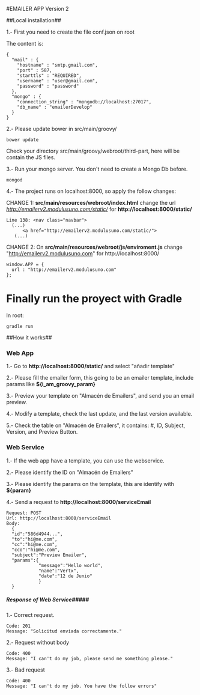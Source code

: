 
#EMAILER APP Version 2

##Local installation##

1.- First you need to create the file conf.json on root

The content is:
```
{
  "mail" : {
    "hostname" : "smtp.gmail.com",
    "port" : 587,
    "starttls" : "REQUIRED",
    "username" : "user@gmail.com",
    "password" : "password"
  },
  "mongo" : {
    "connection_string" : "mongodb://localhost:27017",
    "db_name" : "emailerDevelop"
  }
}
```
2.- Please update bower in src/main/groovy/
```
bower update
```
Check your directory src/main/groovy/webroot/third-part, here will be contain the JS files.

3.- Run your mongo server. You don't need to create a Mongo Db before.
```
mongod
```
4.- The project runs on localhost:8000, so apply the follow changes:

CHANGE 1: __src/main/resources/webroot/index.html__ change the url _http://emailerv2.modulusuno.com/static/_ for **http://localhost:8000/static/**
```
Line 138: <nav class="navbar">
  (...)
      <a href="http://emailerv2.modulusuno.com/static/">
   (...)
```

CHANGE 2: On __src/main/resources/webroot/js/enviroment.js__ change "http://emailerv2.modulusuno.com" for http://localhost:8000/
```
window.APP = {
  url : "http://emailerv2.modulusuno.com"
};
```

# Finally run the proyect with Gradle
In root:

```
gradle run

```

##How it works##

### Web App ###
1.- Go to **http://localhost:8000/static/** and select "añadir template"

2.- Please fill the emailer form, this going to be an emailer template, include params like **${i_am_groovy_param}**

3.- Preview your template on "Almacén de Emailers", and send you an email preview.

4.- Modify a template, check the last update, and the last version available.

5.- Check the table on "Almacén de Emailers", it contains: #, ID, Subject, Version, and Preview Button.


### Web Service ###
1.- If the web app have a template, you can use the webservice.

2.- Please identify the ID on "Almacén de Emailers"

3.- Please identify the params on the template, this are identify with **${param}**

4.- Send a request to **http://localhost:8000/serviceEmail**

```
Request: POST 
Url: http://localhost:8000/serviceEmail
Body:
  {
  "id":"586d4944...",
  "to":"hi@me.com",
  "cc":"hi@me.com",
  "cco":"hi@me.com",
  "subject":"Preview Emailer",
  "params":{
            "message":"Hello world",
            "name":"Vertx",
            "date":"12 de Junio"
            }
  }
```

##### Response of Web Service#####

1.- Correct request.
```
Code: 201
Message: "Solicitud enviada correctamente."
```

2.- Request without body
```
Code: 400
Message: "I can't do my job, please send me something please."
```

3.- Bad request
```
Code: 400
Message: "I can't do my job. You have the follow errors"
```


